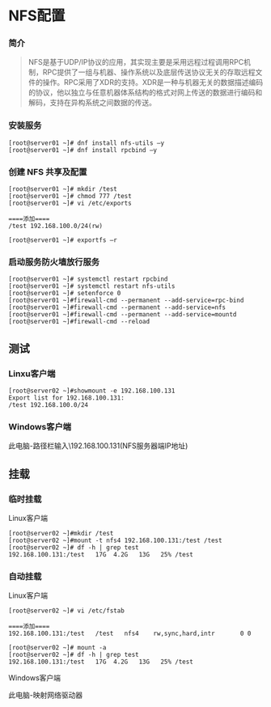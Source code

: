 # NFS配置

### 简介

> NFS是基于UDP/IP协议的应用，其实现主要是采用远程过程调用RPC机制，RPC提供了一组与机器、操作系统以及底层传送协议无关的存取远程文件的操作。RPC采用了XDR的支持。XDR是一种与机器无关的数据描述编码的协议，他以独立与任意机器体系结构的格式对网上传送的数据进行编码和解码，支持在异构系统之间数据的传送。

### 安装服务

```
[root@server01 ~]# dnf install nfs-utils –y
[root@server01 ~]# dnf install rpcbind –y
```

### 创建 NFS 共享及配置

```
[root@server01 ~]# mkdir /test
[root@server01 ~]# chmod 777 /test
[root@server01 ~]# vi /etc/exports
 
====添加====
/test 192.168.100.0/24(rw)
 
[root@server01 ~]# exportfs –r
```

### 启动服务防火墙放行服务

```
[root@server01 ~]# systemctl restart rpcbind
[root@server01 ~]# systemctl restart nfs-utils
[root@server01 ~]# setenforce 0
[root@server01 ~]#firewall-cmd --permanent --add-service=rpc-bind
[root@server01 ~]#firewall-cmd --permanent --add-service=nfs
[root@server01 ~]#firewall-cmd --permanent --add-service=mountd
[root@server01 ~]#firewall-cmd --reload
```

## 测试

### Linxu客户端

```
[root@server02 ~]#showmount -e 192.168.100.131
Export list for 192.168.100.131:
/test 192.168.100.0/24
```

### Windows客户端

此电脑-路径栏输入\\192.168.100.131(NFS服务器端IP地址)

## 挂载

### 临时挂载

Linux客户端

```
[root@server02 ~]#mkdir /test
[root@server02 ~]#mount -t nfs4 192.168.100.131:/test /test
[root@server02 ~]# df -h | grep test
192.168.100.131:/test   17G  4.2G   13G   25% /test
```

### 自动挂载

Linux客户端

```
[root@server02 ~]# vi /etc/fstab 
 
====添加====
192.168.100.131:/test   /test   nfs4    rw,sync,hard,intr       0 0
 
[root@server02 ~]# mount -a 
[root@server02 ~]# df -h | grep test
192.168.100.131:/test   17G  4.2G   13G   25% /test
```

Windows客户端

此电脑-映射网络驱动器
